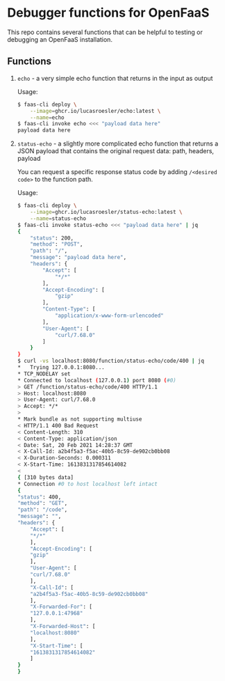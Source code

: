 # Debugger functions for OpenFaaS

This repo contains several functions that can be helpful to testing or debugging an OpenFaaS installation.

## Functions

1. `echo` - a very simple echo function that returns in the input as output

    Usage:

    ```sh
    $ faas-cli deploy \
        --image=ghcr.io/lucasroesler/echo:latest \
        --name=echo
    $ faas-cli invoke echo <<< "payload data here"
    payload data here
    ```

2. `status-echo` - a slightly more complicated echo function that returns a JSON payload that contains the original request data: path, headers, payload

    You can request a specific response status code by adding `/<desired code>` to the function path.

    Usage:

    ```sh
    $ faas-cli deploy \
        --image=ghcr.io/lucasroesler/status-echo:latest \
        --name=status-echo
    $ faas-cli invoke status-echo <<< "payload data here" | jq
    {
        "status": 200,
        "method": "POST",
        "path": "/",
        "message": "payload data here",
        "headers": {
            "Accept": [
                "*/*"
            ],
            "Accept-Encoding": [
                "gzip"
            ],
            "Content-Type": [
                "application/x-www-form-urlencoded"
            ],
            "User-Agent": [
                "curl/7.68.0"
            ]
        }
    }
    $ curl -vs localhost:8080/function/status-echo/code/400 | jq
    *   Trying 127.0.0.1:8080...
    * TCP_NODELAY set
    * Connected to localhost (127.0.0.1) port 8080 (#0)
    > GET /function/status-echo/code/400 HTTP/1.1
    > Host: localhost:8080
    > User-Agent: curl/7.68.0
    > Accept: */*
    >
    * Mark bundle as not supporting multiuse
    < HTTP/1.1 400 Bad Request
    < Content-Length: 310
    < Content-Type: application/json
    < Date: Sat, 20 Feb 2021 14:28:37 GMT
    < X-Call-Id: a2b4f5a3-f5ac-40b5-8c59-de902cb0bb08
    < X-Duration-Seconds: 0.000311
    < X-Start-Time: 1613831317854614082
    <
    { [310 bytes data]
    * Connection #0 to host localhost left intact
    {
    "status": 400,
    "method": "GET",
    "path": "/code",
    "message": "",
    "headers": {
        "Accept": [
        "*/*"
        ],
        "Accept-Encoding": [
        "gzip"
        ],
        "User-Agent": [
        "curl/7.68.0"
        ],
        "X-Call-Id": [
        "a2b4f5a3-f5ac-40b5-8c59-de902cb0bb08"
        ],
        "X-Forwarded-For": [
        "127.0.0.1:47968"
        ],
        "X-Forwarded-Host": [
        "localhost:8080"
        ],
        "X-Start-Time": [
        "1613831317854614082"
        ]
    }
    }
    ```
